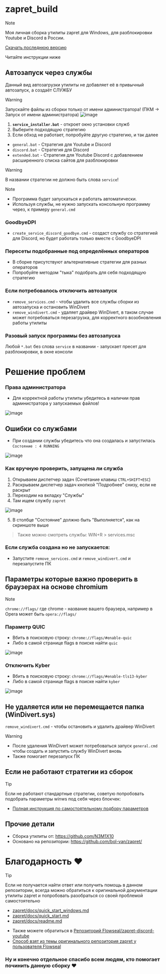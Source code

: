 # zapret_build

> [!NOTE]
> Моя личная сборка утилиты zapret для Windows, для разблокировки Youtube и Discord в России.
>
> [Скачать последнюю версию](https://github.com/N3M1X10/zapret_build/releases)
>
> Читайте инструкции ниже


## Автозапуск через службы

Данный вид автозагрузки утилиты не добавляет её в привычный автозапуск, а создаёт СЛУЖБУ

> [!warning]
> Запускайте файлы из сборки только от имени администратора! (ПКМ -> Запуск от имени администратора)
> ![image](https://github.com/user-attachments/assets/5d9cc6fc-aa53-4966-9fc3-87585d9d8b3c)

1. **`service_installer.bat`** - откроет окно установки служб
2. Выберите подходящую стратегию
3. Если обход не работает, попробуйте другую стратегию, и так далее

- `general.bat` - Стратегия для Youtube и Discord
- `discord.bat` - Стратегия для Discord
- `extended.bat` - Стратегия для Youtube Discord с добавлением расширенного списка сайтов для разблокировки

> [!WARNING]
> В названии стратегии не должно быть слова `service`!

> [!NOTE]
> - Программа будет запускаться и работать автоматически.
> - Используя службы, не нужно запускать консольную программу через, к примеру `general.cmd`

### GoodbyeDPI
- `create_service_discord_goodbye.cmd` - создаст службу со стратегией для Discord, но будет работать только вместе с GoodbyeDPI

### Пересеты подобранные под определённых операторов

- В сборке присутствуют альтернативные стратегии для разных операторов
- Попробуйте методом "тыка" подобрать для себя подходящую стратегию


### Если потребовалось отключить автозапуск

- `remove_services.cmd` - чтобы удалить все службы сборки из автозапуска и остановить WinDivert
- `remove_windivert.cmd` - удаляет драйвер WinDivert, в таком случае может потребоваться перезагрузка, для корректного возобновления работы утилиты


### Разовый запуск программы без автозапуска

Любой `*.bat` без слова `service` в названии - запускает пресет для разблокировки, в окне консоли


# Решение проблем

### Права администратора
- Для корректной работы утилиты убедитесь в наличии прав администратора у запускаемых файлов!

![image](https://github.com/user-attachments/assets/5d9cc6fc-aa53-4966-9fc3-87585d9d8b3c)


## Ошибки со службами
- При создании службы убедитесь что она создалась и запустилась
`Состояние : 4 RUNNING`

![image](https://github.com/user-attachments/assets/26b96e4b-8cb3-4587-a996-7d919fca96b1)



### Как вручную проверить, запущена ли служба
1. Открываем диспетчер задач (Сочетание клавиш `CTRL+SHIFT+ESC`)
2. Раскрываем диспетчер задач кнопкой "Подробнее" снизу, если не раскрыт
3. Переходим на вкладку "Службы"
4. Там ищем службу `zapret`

![image](https://github.com/user-attachments/assets/df150ba9-35e5-488b-adb3-820c99df2533)

5. В столбце "Состояние" должно быть "Выполняется", как на скриншоте выше

> Также можно смотреть службы: WIN+R > services.msc

### Если служба создана но не запускается:

- Запустите `remove_services.cmd` и `remove_windivert.cmd` и перезапустите ПК

## Параметры которые важно проверить в браузерах на основе chromium

> [!NOTE]
> `chrome://flags/` где chrome - название вашего браузера, например в Opera может быть `opera://flags/`

### Параметр QUIC 
- Вбить в поисковую строку: `chrome://flags/#enable-quic`
- Либо в самой странице flags в поиске найти `quic`

![image](https://github.com/user-attachments/assets/f9f5a2b4-790a-48ae-8747-0047370835c7)


### Отключить Kyber 
- Вбить в поисковую строку: `chrome://flags/#enable-tls13-kyber`
- Либо в самой странице flags в поиске найти `kyber`

![image](https://github.com/user-attachments/assets/0f2f0c45-795e-425b-bb35-7d87b3ce5b5f)

## Не удаляется или не перемещается папка (WinDivert.sys)
`remove_windivert.cmd` - чтобы остановить и удалить драйвер WinDivert
> [!WARNING]
> - После удаления WinDivert может потребоваться запуск `general.cmd` чтобы создать и запустить службу WinDivert вновь
> - Также помогает перезапуск ПК

## Если не работают стратегии из сборок
>[!TIP]
> Если не работают стандартные стратегии, советую попробовать подобрать параметры winws под себя через блокчек:
> - [Полная инструкция по самостоятельному подбору параметров](https://github.com/bol-van/zapret/blob/master/docs/quick_start_windows.md)

## Прочие детали
- Сборка утилиты от: https://github.com/N3M1X10
- Основано на репозитории: https://github.com/bol-van/zapret/

# Благодарность ❤

> [!TIP]
> Если не получается найти ответ или получить помощь в данном репозитории,
> всегда можно обратиться к оригинальной документации утилиты zapret и попробовать разобраться со своей проблемой самостоятельно
> - [zapret/docs/quick_start_windows.md](https://github.com/bol-van/zapret/blob/master/docs/quick_start_windows.md)
> - [zapret/docs/quick_start.md](https://github.com/bol-van/zapret/blob/master/docs/quick_start.md)
> - [zapret/docs/readme.md](https://github.com/bol-van/zapret/blob/master/docs/readme.md)

- Также можете обратиться в [Репозиторий Flowseal/zapret-discord-youtube](https://github.com/Flowseal/zapret-discord-youtube)
- [Способ взят из темы оригинального репозитория zapret у пользователя Flowseal](https://github.com/bol-van/zapret/issues/455#issuecomment-2400503770)


### Ну и конечно отдельное спасибо всем людям, кто помогает починить данную сборку ❤

